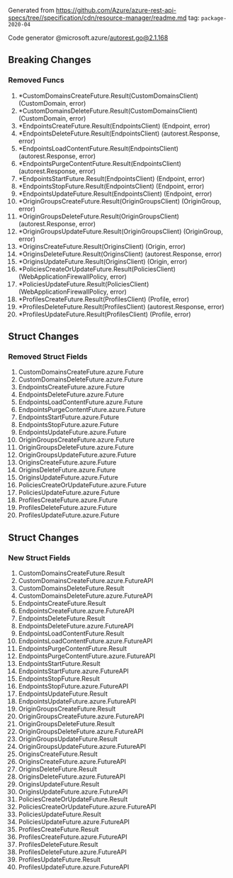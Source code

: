 Generated from https://github.com/Azure/azure-rest-api-specs/tree//specification/cdn/resource-manager/readme.md tag: `package-2020-04`

Code generator @microsoft.azure/autorest.go@2.1.168

## Breaking Changes

### Removed Funcs

1. *CustomDomainsCreateFuture.Result(CustomDomainsClient) (CustomDomain, error)
1. *CustomDomainsDeleteFuture.Result(CustomDomainsClient) (CustomDomain, error)
1. *EndpointsCreateFuture.Result(EndpointsClient) (Endpoint, error)
1. *EndpointsDeleteFuture.Result(EndpointsClient) (autorest.Response, error)
1. *EndpointsLoadContentFuture.Result(EndpointsClient) (autorest.Response, error)
1. *EndpointsPurgeContentFuture.Result(EndpointsClient) (autorest.Response, error)
1. *EndpointsStartFuture.Result(EndpointsClient) (Endpoint, error)
1. *EndpointsStopFuture.Result(EndpointsClient) (Endpoint, error)
1. *EndpointsUpdateFuture.Result(EndpointsClient) (Endpoint, error)
1. *OriginGroupsCreateFuture.Result(OriginGroupsClient) (OriginGroup, error)
1. *OriginGroupsDeleteFuture.Result(OriginGroupsClient) (autorest.Response, error)
1. *OriginGroupsUpdateFuture.Result(OriginGroupsClient) (OriginGroup, error)
1. *OriginsCreateFuture.Result(OriginsClient) (Origin, error)
1. *OriginsDeleteFuture.Result(OriginsClient) (autorest.Response, error)
1. *OriginsUpdateFuture.Result(OriginsClient) (Origin, error)
1. *PoliciesCreateOrUpdateFuture.Result(PoliciesClient) (WebApplicationFirewallPolicy, error)
1. *PoliciesUpdateFuture.Result(PoliciesClient) (WebApplicationFirewallPolicy, error)
1. *ProfilesCreateFuture.Result(ProfilesClient) (Profile, error)
1. *ProfilesDeleteFuture.Result(ProfilesClient) (autorest.Response, error)
1. *ProfilesUpdateFuture.Result(ProfilesClient) (Profile, error)

## Struct Changes

### Removed Struct Fields

1. CustomDomainsCreateFuture.azure.Future
1. CustomDomainsDeleteFuture.azure.Future
1. EndpointsCreateFuture.azure.Future
1. EndpointsDeleteFuture.azure.Future
1. EndpointsLoadContentFuture.azure.Future
1. EndpointsPurgeContentFuture.azure.Future
1. EndpointsStartFuture.azure.Future
1. EndpointsStopFuture.azure.Future
1. EndpointsUpdateFuture.azure.Future
1. OriginGroupsCreateFuture.azure.Future
1. OriginGroupsDeleteFuture.azure.Future
1. OriginGroupsUpdateFuture.azure.Future
1. OriginsCreateFuture.azure.Future
1. OriginsDeleteFuture.azure.Future
1. OriginsUpdateFuture.azure.Future
1. PoliciesCreateOrUpdateFuture.azure.Future
1. PoliciesUpdateFuture.azure.Future
1. ProfilesCreateFuture.azure.Future
1. ProfilesDeleteFuture.azure.Future
1. ProfilesUpdateFuture.azure.Future

## Struct Changes

### New Struct Fields

1. CustomDomainsCreateFuture.Result
1. CustomDomainsCreateFuture.azure.FutureAPI
1. CustomDomainsDeleteFuture.Result
1. CustomDomainsDeleteFuture.azure.FutureAPI
1. EndpointsCreateFuture.Result
1. EndpointsCreateFuture.azure.FutureAPI
1. EndpointsDeleteFuture.Result
1. EndpointsDeleteFuture.azure.FutureAPI
1. EndpointsLoadContentFuture.Result
1. EndpointsLoadContentFuture.azure.FutureAPI
1. EndpointsPurgeContentFuture.Result
1. EndpointsPurgeContentFuture.azure.FutureAPI
1. EndpointsStartFuture.Result
1. EndpointsStartFuture.azure.FutureAPI
1. EndpointsStopFuture.Result
1. EndpointsStopFuture.azure.FutureAPI
1. EndpointsUpdateFuture.Result
1. EndpointsUpdateFuture.azure.FutureAPI
1. OriginGroupsCreateFuture.Result
1. OriginGroupsCreateFuture.azure.FutureAPI
1. OriginGroupsDeleteFuture.Result
1. OriginGroupsDeleteFuture.azure.FutureAPI
1. OriginGroupsUpdateFuture.Result
1. OriginGroupsUpdateFuture.azure.FutureAPI
1. OriginsCreateFuture.Result
1. OriginsCreateFuture.azure.FutureAPI
1. OriginsDeleteFuture.Result
1. OriginsDeleteFuture.azure.FutureAPI
1. OriginsUpdateFuture.Result
1. OriginsUpdateFuture.azure.FutureAPI
1. PoliciesCreateOrUpdateFuture.Result
1. PoliciesCreateOrUpdateFuture.azure.FutureAPI
1. PoliciesUpdateFuture.Result
1. PoliciesUpdateFuture.azure.FutureAPI
1. ProfilesCreateFuture.Result
1. ProfilesCreateFuture.azure.FutureAPI
1. ProfilesDeleteFuture.Result
1. ProfilesDeleteFuture.azure.FutureAPI
1. ProfilesUpdateFuture.Result
1. ProfilesUpdateFuture.azure.FutureAPI
